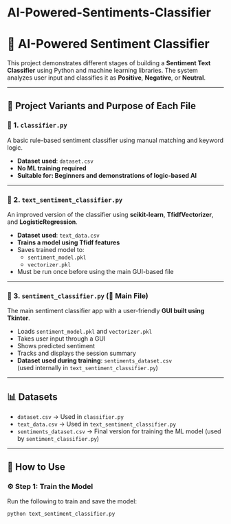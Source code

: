 # AI-Powered-Sentiments-Classifier

# 🤖 AI-Powered Sentiment Classifier

This project demonstrates different stages of building a **Sentiment Text Classifier** using Python and machine learning libraries. The system analyzes user input and classifies it as **Positive**, **Negative**, or **Neutral**.

---

## 🧠 Project Variants and Purpose of Each File

### 🔹 1. `classifier.py`
A basic rule-based sentiment classifier using manual matching and keyword logic.

- **Dataset used**: `dataset.csv`
- **No ML training required**
- **Suitable for: Beginners and demonstrations of logic-based AI**

---

### 🔹 2. `text_sentiment_classifier.py`
An improved version of the classifier using **scikit-learn**, **TfidfVectorizer**, and **LogisticRegression**.

- **Dataset used**: `text_data.csv`
- **Trains a model using Tfidf features**
- Saves trained model to:  
  - `sentiment_model.pkl`  
  - `vectorizer.pkl`
- Must be run once before using the main GUI-based file

---

### 🔹 3. `sentiment_classifier.py` (🌟 Main File)
The main sentiment classifier app with a user-friendly **GUI built using Tkinter**.

- Loads `sentiment_model.pkl` and `vectorizer.pkl`
- Takes user input through a GUI
- Shows predicted sentiment
- Tracks and displays the session summary
- **Dataset used during training**: `sentiments_dataset.csv`  
  (used internally in `text_sentiment_classifier.py`)

---

## 📊 Datasets

- `dataset.csv` → Used in `classifier.py`  
- `text_data.csv` → Used in `text_sentiment_classifier.py`  
- `sentiments_dataset.csv` → Final version for training the ML model (used by `sentiment_classifier.py`)

---

## 🧪 How to Use

### ⚙️ Step 1: Train the Model
Run the following to train and save the model:

```bash
python text_sentiment_classifier.py
